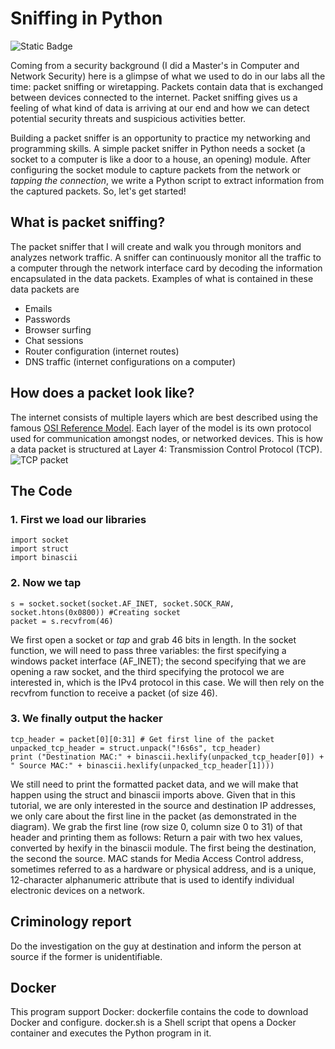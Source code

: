 # Sniffing in Python
![Static Badge](https://img.shields.io/badge/Network%20Security-Tutorial-blue)

Coming from a security background (I did a Master's in Computer and Network Security) here is a glimpse of what we used to do in our labs all the time: packet sniffing or wiretapping. Packets contain data that is exchanged between devices connected to the internet. Packet sniffing gives us a feeling of what kind of data is arriving at our end and how we can detect potential security threats and suspicious activities better. 

Building a packet sniffer is an opportunity to practice my networking and programming skills. A simple packet sniffer in Python needs a socket (a socket to a computer is like a door to a house, an opening) module. After configuring the socket module to capture packets from the network or *tapping the connection*, we write a Python script to extract information from the captured packets.
So, let's get started!

## What is packet sniffing?
The packet sniffer that I will create and walk you through monitors and analyzes network traffic. A sniffer can continuously monitor all the traffic to a computer through the network interface card by decoding the information encapsulated in the data packets. Examples of what is contained in these data packets are
- Emails
- Passwords
- Browser surfing
- Chat sessions
- Router configuration (internet routes)
- DNS traffic (internet configurations on a computer)

## How does a packet look like?
The internet consists of multiple layers which are best described using the famous [OSI Reference Model](https://www.educative.io/blog/osi-model-layers). Each layer of the model is its own protocol used for communication amongst nodes, or networked devices. This is how a data packet is structured at Layer 4: Transmission Control Protocol (TCP).
<br>
![TCP packet](https://i.ibb.co/CM4SVX4/tcppacket.gif "TCP packet")
<br>

## The Code
### 1. First we load our libraries
```
import socket
import struct
import binascii
```
### 2. Now we tap
```
s = socket.socket(socket.AF_INET, socket.SOCK_RAW, socket.htons(0x0800)) #Creating socket
packet = s.recvfrom(46)
```
We first open a socket or *tap* and grab 46 bits in length. In the socket function, we will need to pass three variables: the first specifying a windows packet interface (AF_INET); the second specifying that we are opening a raw socket, and the third specifying the protocol we are interested in, which is the IPv4 protocol in this case. We will then rely on the recvfrom function to receive a packet (of size 46).
### 3. We finally output the hacker
```
tcp_header = packet[0][0:31] # Get first line of the packet
unpacked_tcp_header = struct.unpack("!6s6s", tcp_header)
print ("Destination MAC:" + binascii.hexlify(unpacked_tcp_header[0]) + " Source MAC:" + binascii.hexlify(unpacked_tcp_header[1])))
```
We still need to print the formatted packet data, and we will make that happen using the struct and binascii imports above. Given that in this tutorial, we are only interested in the source and destination IP addresses, we only care about the first line in the packet (as demonstrated in the diagram). We grab the first line (row size 0, column size 0 to 31) of that header and printing them as follows: Return a pair with two hex values, converted by hexify in the binascii module. The first being the destination, the second the source. MAC stands for Media Access Control address, sometimes referred to as a hardware or physical address, and is a unique, 12-character alphanumeric attribute that is used to identify individual electronic devices on a network.

## Criminology report
Do the investigation on the guy at destination and inform the person at source if the former is unidentifiable.

## Docker
This program support Docker: dockerfile contains the code to download Docker and configure. docker.sh is a Shell script that opens a Docker container and executes the Python program in it.



